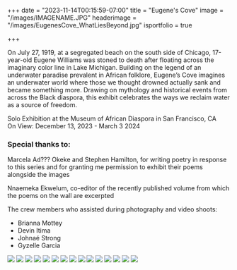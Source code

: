 +++
date = "2023-11-14T00:15:59-07:00"
title = "Eugene's Cove"
image = "/images/IMAGENAME.JPG"
headerimage = "/images/EugenesCove_WhatLiesBeyond.jpg"
isportfolio = true

+++

On July 27, 1919, at a segregated beach on the south side of Chicago, 17-year-old Eugene Williams was stoned to death after floating across the imaginary color line in Lake Michigan. Building on the legend of an underwater paradise prevalent in African folklore, Eugene’s Cove imagines an underwater world where those we thought drowned actually sank and became something more. Drawing on mythology and historical events from across the Black diaspora, this exhibit celebrates the ways we reclaim water as a source of freedom.

<div class="separate-note">
Solo Exhibition at the Museum of African Diaspora in San Francisco, CA
<br>On View: December 13, 2023 - March 3 2024

<h3>Special thanks to:</h3>

Marcela Ad??? Okeke and Stephen Hamilton, for writing poetry in response to this series and for granting me permission to exhibit their poems alongside the images

Nnaemeka Ekwelum, co-editor of the recently published volume from which the poems on the wall are excerpted

The crew members who assisted during photography and video shoots:
<ul>
    <li>Brianna Mottey</li>
    <li>Devin Itima</li>
    <li>Johnaé Strong</li>
    <li>Gyzelle Garcia
</ul>
</div>


<img class="project-image" src="/images/EugenesCove_Entrance.jpg">
<img class="project-image" src="/images/EugenesCove_Metamorphosis+MamaJo.jpg">
<img class="project-image" src="/images/EugenesCove_Astride+Mother.jpg">
<img class="project-image" src="/images/EuegenesCove_WhatLiesBeyondFramed.jpg">
<img class="project-image" src="/images/EugenesCove_Wide2.jpg">
<img class="project-image" src="/images/EugenesCove_Description.jpg">
<img class="project-image" src="/images/EugenesCove_Wide1.jpg">
<img class="project-image" src="/images/EugenesCove_KeeperOfSecrets.jpg">
<img class="project-image" src="/images/EugenesCove_BeforeYouEnter.jpg">
<img class="project-image" src="/images/EugenesCove_RitesOfWaterPassage.jpg">
<img class="project-image" src="/images/EugenesCove_SweetEugene.jpg">
<img class="project-image" src="/images/EugenesCove_SweetEugene2.jpg">
<img class="project-image" src="/images/EugenesCove_EyesThatMissNothing.jpg">
<img class="project-image" src="/images/EugenesCove_toholdandbeheld.jpg">
<img class="project-image" src="/images/EugenesCove_Surrender.jpg">
